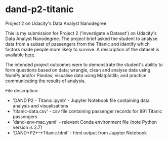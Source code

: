 # dand-p2-titanic  
Project 2 on Udacity's Data Analyst Nanodegree  

This is my submission for Project 2 ('Investigate a Dataset') on Udacity's Data Analyst Nanodegree.
The project brief asked the student to analyse data from a subset of passengers from the Titanic and identify which factors made people more likely to survive. A description of the dataset is available [here](https://www.kaggle.com/c/titanic/data).  

The intended project outcomes were to demonstrate the student's ability to form questions based on data; wrangle, clean and analyse data using NumPy and/or Pandas; visualise data using Matplotlib; and practice communicating the results of analysis.  

File description:  
- 'DAND P2 - Titanic.ipynb' - Jupyter Notebook file containing data analysis and visualisations  
- 'titanic-data.csv' - csv file containing passenger records for 891 Titanic passengers  
- 'dand-env-mac.yaml' - relevant Conda environment file (note Python version is 2.7)  
- 'DAND+P2+-+Titanic.html' - html output from Jupyter Notebook
